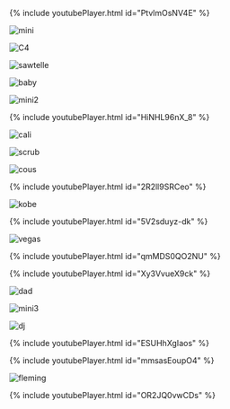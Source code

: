 {% include youtubePlayer.html id="PtvlmOsNV4E" %}

![mini](./pics/mini.jpeg)

![C4](./pics/C4-abstract.png)

![sawtelle](./pics/sawtelle.jpeg)

![baby](./pics/baby.jpeg)

![mini2](./pics/mini2.jpeg)

{% include youtubePlayer.html id="HiNHL96nX_8" %}

![cali](./pics/cali.jpeg)

![scrub](./pics/scrub.jpeg)

![cous](./pics/cous.jpeg)

{% include youtubePlayer.html id="2R2ll9SRCeo" %}

![kobe](./pics/kobe.jpeg)

{% include youtubePlayer.html id="5V2sduyz-dk" %}

![vegas](./pics/vegas.jpeg)

{% include youtubePlayer.html id="qmMDS0QO2NU" %}

{% include youtubePlayer.html id="Xy3VvueX9ck" %}

![dad](./pics/dad.jpeg)

![mini3](./pics/mini3.jpeg)

![dj](./pics/dj.jpeg)

{% include youtubePlayer.html id="ESUHhXgIaos" %}

{% include youtubePlayer.html id="mmsasEoupO4" %}

![fleming](./pics/fleming.jpeg)

{% include youtubePlayer.html id="OR2JQ0vwCDs" %}
